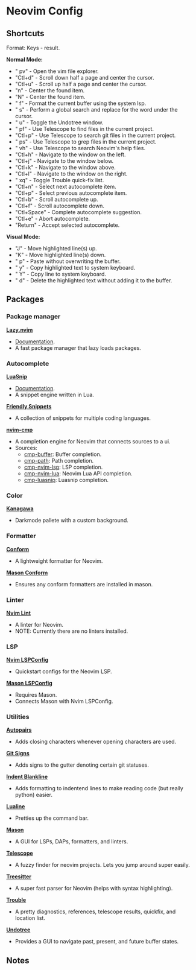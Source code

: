 # Neovim Config

## Shortcuts

Format: Keys - result.

**Normal Mode:**
- " pv" - Open the vim file explorer.
- "Ctl+d" - Scroll down half a page and center the cursor.
- "Ctl+u" - Scroll up half a page and center the cursor.
- "n" - Center the found item.
- "N" - Center the found item.
- " f" - Format the current buffer using the system lsp.
- " s" - Perform a global search and replace for the word under the cursor.
- " u" - Toggle the Undotree window.
- " pf" - Use Telescope to find files in the current project.
- "Ctl+p" - Use Telescope to search git files in the current project.
- " ps" - Use Telescope to grep files in the current project.
- " vh" - Use Telescope to search Neovim's help files.
- "Ctl+h" - Navigate to the window on the left.
- "Ctl+j" - Navigate to the window below.
- "Ctl+k" - Navigate to the window above.
- "Ctl+l" - Navigate to the window on the right.
- " xq" - Toggle Trouble quick-fix list.
- "Ctl+n" - Select next autocomplete item.
- "Ctl+p" - Select previous autocomplete item.
- "Ctl+b" - Scroll autocomplete up.
- "Ctl+f" - Scroll autocomplete down.
- "Ctl+Space" - Complete autocomplete suggestion.
- "Ctl+e" - Abort autocomplete.
- "Return" - Accept selected autocomplete.


**Visual Mode:**
- "J" - Move highlighted line(s) up.
- "K" - Move highlighted line(s) down.
- " p" - Paste without overwriting the buffer.
- " y" - Copy highlighted text to system keyboard.
- " Y" - Copy line to system keyboard.
- " d" - Delete the highlighted text without adding it to the buffer.

## Packages

### Package manager

[**Lazy.nvim**](https://github.com/folke/lazy.nvim)
- [Documentation](https://lazy.folke.io/).
- A fast package manager that lazy loads packages.

### Autocomplete

[**LuaSnip**](https://github.com/L3MON4d3/LuaSnip)
- [Documentation](https://github.com/L3MON4D3/LuaSnip/blob/master/DOC.md).
- A snippet engine written in Lua.

[**Friendly Snippets**](https://github.com/rafamadriz/friendly-snippets)
- A collection of snippets for multiple coding languages.

[**nvim-cmp**](https://github.com/hrsh7th/nvim-cmp)
- A completion engine for Neovim that connects sources to a ui.
- Sources:
    - [cmp-buffer](https://github.com/hrsh7th/cmp-buffer): Buffer completion.
    - [cmp-path](https://github.com/hrsh7th/cmp-path): Path completion.
    - [cmp-nvim-lsp](https://github.com/hrsh7th/cmp-nvim-lsp): LSP completion.
    - [cmp-nvim-lua](https://github.com/hrsh7th/cmp-nvim-lua): Neovim Lua API completion.
    - [cmp-luasnip](https://github.com/saadparwaiz1/cmp_luasnip): Luasnip completion.

### Color
[**Kanagawa**](https://github.com/rebelot/kanagawa.nvim)
- Darkmode pallete with a custom background.

### Formatter

[**Conform**](https://github.com/stevearc/conform.nvim)
- A lightweight formatter for Neovim.

[**Mason Conform**](https://github.com/zapling/mason-conform.nvim)
- Ensures any conform formatters are installed in mason.

### Linter

[**Nvim Lint**](https://github.com/mfussenegger/nvim-lint)
- A linter for Neovim.
- NOTE: Currently there are no linters installed. 

### LSP

[**Nvim LSPConfig**](https://github.com/neovim/nvim-lspconfig)
- Quickstart configs for the Neovim LSP.

[**Mason LSPConfig**](https://github.com/williamboman/mason.nvim)
- Requires  Mason.
- Connects Mason with Nvim LSPConfig.

### Utilities

[**Autopairs**](https://github.com/windwp/nvim-autopairs)
- Adds closing characters whenever opening characters are used.

[**Git Signs**](https://github.com/lewis6991/gitsigns.nvim)
- Adds signs to the gutter denoting certain git statuses.

[**Indent Blankline**](https://github.com/luka-reineke/indent-blankline.nvim)
- Adds formatting to indentend lines to make reading code (but really python) easier.

[**Lualine**](https://github.com/nvim-lualine/lualine.nvim)
- Pretties up the command bar.

[**Mason**](https://github.com/williamboman/mason.nvim)
- A GUI for LSPs, DAPs, formatters, and linters.

[**Telescope**](https://github.com/nvim-telescope/telescope.nvim)
- A fuzzy finder for neovim projects. Lets you jump around super easily.

[**Treesitter**](https://github.com/nvim-treesitter/nvim-treesitter)
- A super fast parser for Neovim (helps with syntax highlighting).

[**Trouble**](https://github.com/folke/trouble.nvim)
- A pretty diagnostics, references, telescope results, quickfix, and location list.

[**Undotree**](https://github.com/mbbill/undotree)
- Provides a GUI to navigate past, present, and future buffer states.

## Notes

